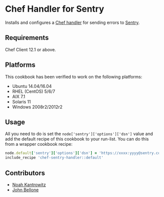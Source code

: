 # Chef Handler for Sentry

Installs and configures a [Chef handler][0] for sending errors
to [Sentry][1].

## Requirements

Chef Client 12.1 or above.

## Platforms

This cookbook has been verified to work on the following platforms:

- Ubuntu 14.04/16.04
- RHEL (CentOS) 5/6/7
- AIX 7.1
- Solaris 11
- Windows 2008r2/2012r2

## Usage

All you need to do is set the `node['sentry']['options']['dsn']` value and add
the default recipe of this cookbook to your run-list. You can do this
from a wrapper cookbook recipe:

``` ruby
node.default['sentry']['options']['dsn'] = 'https://xxxx:yyyy@sentry.corporate.com/1'
include_recipe 'chef-sentry-handler::default'
```

[0]: https://docs.chef.io/handlers.html
[1]: https://getsentry.com

## Contributors

* [Noah Kantrowitz](https://github.com/coderanger)
* [John Bellone](https://github.com/johnbellone)
